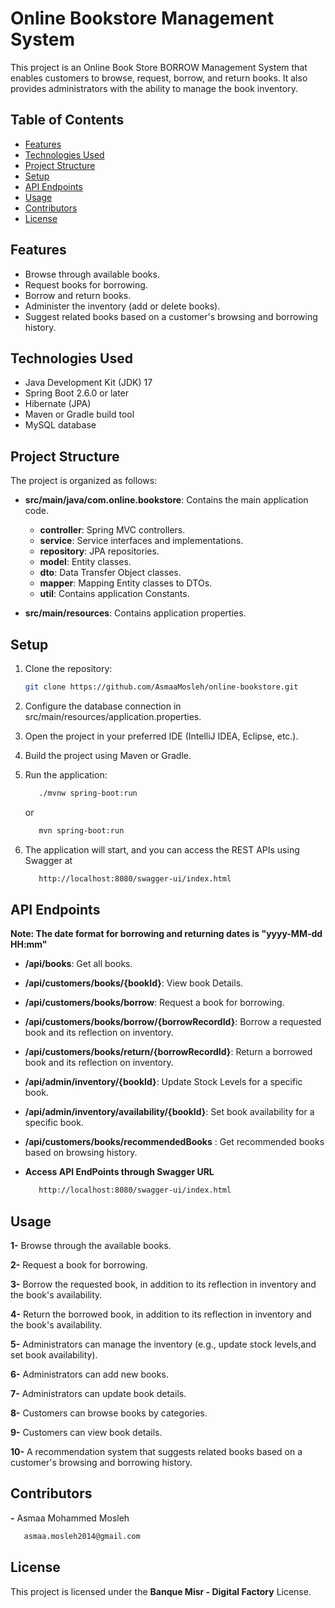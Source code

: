 # Online Bookstore Management System

This project is an Online Book Store BORROW Management System that enables customers to browse, request, borrow, and return books. It also provides administrators with the ability to manage the book inventory.

## Table of Contents

- [Features](#features)
- [Technologies Used](#technologies-used)
- [Project Structure](#project-structure)
- [Setup](#setup)
- [API Endpoints](#api-endpoints)
- [Usage](#usage)
- [Contributors](#contributors)
- [License](#license)

## Features

- Browse through available books.
- Request books for borrowing.
- Borrow and return books.
- Administer the inventory (add or delete books).
- Suggest related books based on a customer's browsing and borrowing history.


## Technologies Used

- Java Development Kit (JDK) 17
- Spring Boot 2.6.0 or later
- Hibernate (JPA)
- Maven or Gradle build tool
- MySQL database


## Project Structure

The project is organized as follows:

- **src/main/java/com.online.bookstore**: Contains the main application code.
  - **controller**: Spring MVC controllers.
  - **service**: Service interfaces and implementations.
  - **repository**: JPA repositories.
  - **model**: Entity classes.
  - **dto**: Data Transfer Object classes.
  - **mapper**: Mapping Entity classes to DTOs.
  - **util**: Contains application Constants.

- **src/main/resources**: Contains application properties.

## Setup

1. Clone the repository:

   ```bash
   git clone https://github.com/AsmaaMosleh/online-bookstore.git
   ```

2. Configure the database connection in src/main/resources/application.properties.

3. Open the project in your preferred IDE (IntelliJ IDEA, Eclipse, etc.).

4. Build the project using Maven or Gradle.

5. Run the application:
   ```bash
      ./mvnw spring-boot:run
   ```

   or
  
   ```bash
      mvn spring-boot:run
   ```

6. The application will start, and you can access the REST APIs using Swagger at

   ```bash
      http://localhost:8080/swagger-ui/index.html
   ```


## API Endpoints
**Note: The date format for borrowing and returning dates is "yyyy-MM-dd HH:mm"**

- **/api/books**: Get all books.

- **/api/customers/books/{bookId}**: View book Details.
  
- **/api/customers/books/borrow**: Request a book for borrowing.

- **/api/customers/books/borrow/{borrowRecordId}**: Borrow a requested book and its reflection on inventory.
                                                 
- **/api/customers/books/return/{borrowRecordId}**: Return a borrowed book and its reflection on inventory.
                                              
- **/api/admin/inventory/{bookId}**: Update Stock Levels for a specific book.

-  **/api/admin/inventory/availability/{bookId}**: Set book availability for a specific book.

- **/api/customers/books/recommendedBooks** : Get recommended books based on browsing history. 

- **Access API EndPoints through Swagger URL**

    ```bash
       http://localhost:8080/swagger-ui/index.html
    ```

## Usage

**1-** Browse through the available books.

**2-** Request a book for borrowing.

**3-** Borrow the requested book, in addition to its reflection in inventory and the book's availability.

**4-** Return the borrowed book, in addition to its reflection in inventory and the book's availability.

**5-** Administrators can manage the inventory (e.g., update stock levels,and set book availability).

**6-** Administrators can add new books.

**7-** Administrators can update book details.

**8-** Customers can browse books by categories.

**9-** Customers can view book details.

**10-** A recommendation system that suggests related books based on a customer's browsing and borrowing history.


## Contributors
**-** Asmaa Mohammed Mosleh

   ```bash
      asmaa.mosleh2014@gmail.com
   ``` 

## License
This project is licensed under the **Banque Misr - Digital Factory** License.
